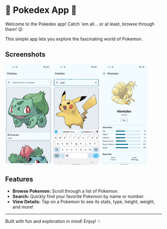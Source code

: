 # 🍃 Pokedex App 🍃

Welcome to the Pokedex app! Catch 'em all... or at least, browse through them! 😉

This simple app lets you explore the fascinating world of Pokemon.

## Screenshots

<img src="demo1.png" width="150" /> <img src="demo2.png" width="150" /> <img src="demo3.png" width="150" />


## Features

*   **Browse Pokemon:** Scroll through a list of Pokemon.
*   **Search:** Quickly find your favorite Pokemon by name or number.
*   **View Details:** Tap on a Pokemon to see its stats, type, height, weight, and more!

---

Built with fun and exploration in mind! Enjoy! ✨ 